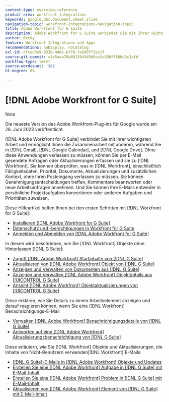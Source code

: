 ```yaml
---
content-type: overview;reference
product-area: workfront-integrations
keywords: google,doc,document,sheet,slide
navigation-topic: workfront-integrations-navigation-topic
title: Adobe Workfront für G Suite
description: Adobe Workfront for G Suite verbindet Sie mit Ihrer wichtigsten Arbeit und ermöglicht Ihnen die Zusammenarbeit mit anderen, während Sie in Gmail, Google Calendar und Google Drive bleiben. Ohne diese Anwendungen verlassen zu müssen, können Sie per E-Mail gesendete Anfragen oder Aktualisierungen erfassen und sie zu Workfront hinzufügen. Sie können überprüfen, was in Workfront geschieht, einschließlich Fälligkeitsdaten, Priorität, Dokumenten, Aktualisierungen und zusätzlichen Kontexten, ohne das Kontrollkästchen verlassen zu müssen. Sie können Genehmigungsentscheidungen treffen, Kommentare beantworten oder neue Arbeitsanfragen annehmen. Und Sie können Ihre E-Mails entweder in persönliche Projektaufgaben konvertieren oder anderen Aufgaben und Prioritäten zuweisen.
author: Becky
feature: Workfront Integrations and Apps
recommendations: noDisplay, noCatalog
exl-id: dfced3e9-0338-446e-bf70-fa5d07f3ac1f
source-git-commit: c4e5aea70a8013643d3d9ce1c588ff560d2c3afd
workflow-type: tm+mt
source-wordcount: '361'
ht-degree: 0%

---
```


# [!DNL Adobe Workfront for G Suite]

>[!NOTE]
>
>Die neueste Version des Adobe Workfront-Plug-ins für Google wurde am 26. Juni 2023 veröffentlicht.

[!DNL Adobe Workfront for G Suite] verbindet Sie mit Ihrer wichtigsten Arbeit und ermöglicht Ihnen die Zusammenarbeit mit anderen, während Sie in [!DNL Gmail], [!DNL Google Calendar], und [!DNL Google Drive]. Ohne diese Anwendungen verlassen zu müssen, können Sie per E-Mail gesendete Anfragen oder Aktualisierungen erfassen und sie zu [!DNL Workfront]. Sie können überprüfen, was in [!DNL Workfront], einschließlich Fälligkeitsdaten, Priorität, Dokumente, Aktualisierungen und zusätzlichen Kontext, ohne Ihren Posteingang verlassen zu müssen. Sie können Genehmigungsentscheidungen treffen, Kommentare beantworten oder neue Arbeitsanfragen annehmen. Und Sie können Ihre E-Mails entweder in persönliche Projektaufgaben konvertieren oder anderen Aufgaben und Prioritäten zuweisen.

Diese Hilfeartikel helfen Ihnen bei den ersten Schritten mit [!DNL Workfront for G Suite]:

* [Installieren [!DNL Adobe Workfront for G Suite]](../../workfront-integrations-and-apps/workfront-for-g-suite/install-workfront-for-gsuite.md)
* [Datenschutz und -berechtigungen in Workfront für G Suite](../../workfront-integrations-and-apps/workfront-for-g-suite/privacy-and-permissions-in-g-suite.md)
* [Anmelden und Abmelden von [!DNL Adobe Workfront for G Suite]](../../workfront-integrations-and-apps/workfront-for-g-suite/log-in-and-out-wf-for-gsuite.md)

In diesen wird beschrieben, wie Sie [!DNL Workfront] Objekte ohne Hinterlassen [!DNL G Suite]:

* [Zugriff [!DNL Adobe Workfront] Startinhalte von [!DNL G Suite]](../../workfront-integrations-and-apps/workfront-for-g-suite/access-wf-home-content-from-g-suite.md)
* [Aktualisieren von [!DNL Adobe Workfront] Objekt von [!DNL G Suite]](../../workfront-integrations-and-apps/workfront-for-g-suite/update-a-workfront-object-in-gsuite.md)
* [Anzeigen und Verwalten von Dokumenten aus [!DNL G Suite]](../../workfront-integrations-and-apps/workfront-for-g-suite/view-and-manage-documents-in-gsuite.md)
* [Anzeigen und Verwalten [!DNL Adobe Workfront] Objektdetails aus [!UICONTROL G Suite]](../../workfront-integrations-and-apps/workfront-for-g-suite/view-manage-work-item-details-in-gsuite.md)
* [Ansicht [!DNL Adobe Workfront] Objektaktualisierungen von [!UICONTROL G Suite]](../../workfront-integrations-and-apps/workfront-for-g-suite/view-object-updates-in-gsuite.md)

Diese erklären, wie Sie Details zu einem Arbeitselement anzeigen und darauf reagieren können, wenn Sie eine [!DNL Workfront] Benachrichtigungs-E-Mail

* [Verwalten [!DNL Adobe Workfront] Benachrichtigungsdetails von [!DNL G Suite]](../../workfront-integrations-and-apps/workfront-for-g-suite/manage-wf-email-notification-details-in-gsuite.md)
* [Antworten auf eine [!DNL Adobe Workfront] Aktualisierungsbenachrichtigung von [!DNL G Suite]](../../workfront-integrations-and-apps/workfront-for-g-suite/reply-to-wf-update-notification-from-gsuite.md)

Diese erläutern, wie Sie [!DNL Workfront] Objekte und Aktualisierungen, die Inhalte von Nicht-Benutzern verwenden[!DNL Workfront] E-Mails:

* [[!DNL G Suite]-E-Mails in [!DNL Adobe Workfront] Objekte und Updates](../../workfront-integrations-and-apps/workfront-for-g-suite/turn-gsuite-emails-into-wf-objects-and-updates.md)
* [Erstellen Sie eine [!DNL Adobe Workfront] Aufgabe in [!DNL G Suite] mit E-Mail-Inhalt](../../workfront-integrations-and-apps/workfront-for-g-suite/create-wf-task-in-gsuite-using-email-content.md)
* [Erstellen Sie eine [!DNL Adobe Workfront] Problem in [!DNL G Suite] mit E-Mail-Inhalt](../../workfront-integrations-and-apps/workfront-for-g-suite/create-wf-issue-in-g-suite-using-email-content.md)
* [Aktualisieren von [!DNL Adobe Workfront] Element von [!DNL G Suite] mit E-Mail-Inhalt](../../workfront-integrations-and-apps/workfront-for-g-suite/update-wf-item-using-email-content.md)

